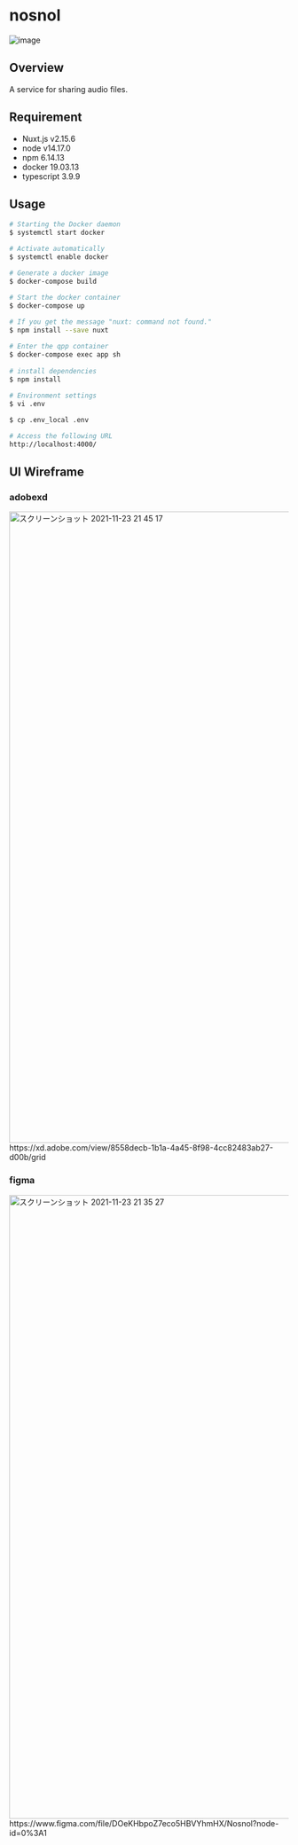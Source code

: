 # nosnol

![image](https://user-images.githubusercontent.com/49152949/141650271-3e7cc3a2-3443-4f7c-9129-fbd907e97531.png)

## Overview
A service for sharing audio files.

## Requirement
- Nuxt.js v2.15.6
- node v14.17.0
- npm 6.14.13
- docker 19.03.13
- typescript 3.9.9

## Usage
```bash
# Starting the Docker daemon
$ systemctl start docker

# Activate automatically
$ systemctl enable docker

# Generate a docker image
$ docker-compose build

# Start the docker container
$ docker-compose up
​
# If you get the message "nuxt: command not found."
$ npm install --save nuxt

# Enter the qpp container
$ docker-compose exec app sh
​
# install dependencies
$ npm install
​
# Environment settings
$ vi .env

$ cp .env_local .env

# Access the following URL
http://localhost:4000/
```
## UI Wireframe
### adobexd
<img width="1139" alt="スクリーンショット 2021-11-23 21 45 17" src="https://user-images.githubusercontent.com/49152949/143026238-b3207987-54ef-4018-8df1-72a6a61c7bdf.png">
https://xd.adobe.com/view/8558decb-1b1a-4a45-8f98-4cc82483ab27-d00b/grid

### figma
<img width="1125" alt="スクリーンショット 2021-11-23 21 35 27" src="https://user-images.githubusercontent.com/49152949/143024886-aca9cdfb-bd4e-4aee-8757-e5db7f5ba60b.png">
https://www.figma.com/file/DOeKHbpoZ7eco5HBVYhmHX/Nosnol?node-id=0%3A1


